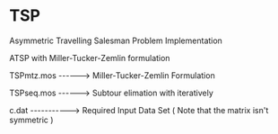 # TSP
Asymmetric Travelling Salesman Problem Implementation

ATSP with Miller-Tucker-Zemlin formulation 


TSPmtz.mos ------> Miller-Tucker-Zemlin Formulation

TSPseq.mos ------> Subtour elimation with iteratively

c.dat -----------> Required Input Data Set ( Note that the matrix isn't symmetric )
